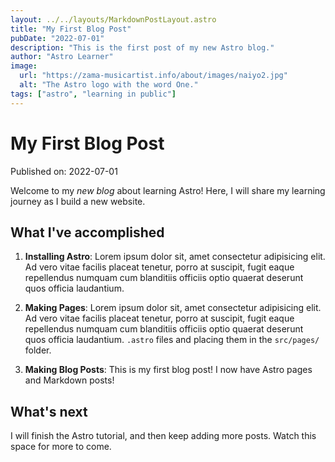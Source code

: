 ```yaml
---
layout: ../../layouts/MarkdownPostLayout.astro
title: "My First Blog Post"
pubDate: "2022-07-01"
description: "This is the first post of my new Astro blog."
author: "Astro Learner"
image:
  url: "https://zama-musicartist.info/about/images/naiyo2.jpg"
  alt: "The Astro logo with the word One."
tags: ["astro", "learning in public"]
---
```


# My First Blog Post

Published on: 2022-07-01

Welcome to my _new blog_ about learning Astro! Here, I will share my learning journey as I build a new website.

## What I've accomplished

1. **Installing Astro**: Lorem ipsum dolor sit, amet consectetur adipisicing elit. Ad vero vitae facilis placeat tenetur, porro at suscipit, fugit eaque repellendus numquam cum blanditiis officiis optio quaerat deserunt quos officia laudantium.

2. **Making Pages**: Lorem ipsum dolor sit, amet consectetur adipisicing elit. Ad vero vitae facilis placeat tenetur, porro at suscipit, fugit eaque repellendus numquam cum blanditiis officiis optio quaerat deserunt quos officia laudantium. `.astro` files and placing them in the `src/pages/` folder.

3. **Making Blog Posts**: This is my first blog post! I now have Astro pages and Markdown posts!

## What's next

I will finish the Astro tutorial, and then keep adding more posts. Watch this space for more to come.

